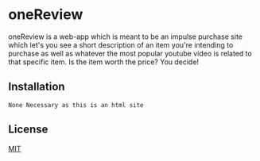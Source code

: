 # oneReview

oneReview is a web-app which is meant to be an impulse purchase site which let's you see a short description of an item you're intending to purchase as well as whatever the most popular youtube video is related to that specific item. Is the item worth the price? You decide!

## Installation

```
None Necessary as this is an html site
```

## License

[MIT](https://choosealicense.com/licenses/mit/)
